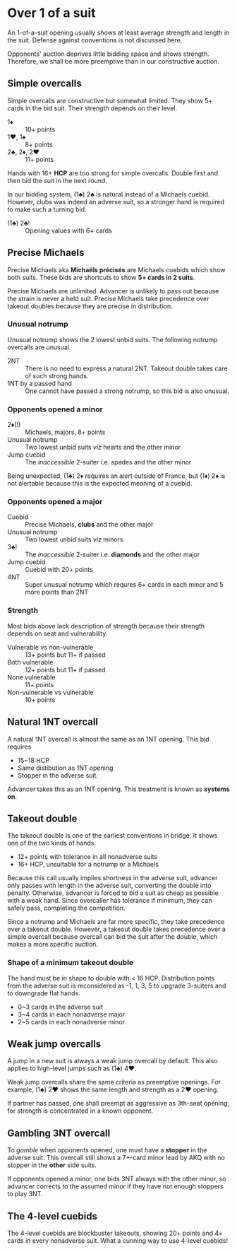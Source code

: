 Over 1 of a suit
================
An 1-of-a-suit opening usually shows at least average strength and length in
the suit.  Defense against conventions is not discussed here.

Opponents' auction deprives little bidding space and shows strength.
Therefore, we shall be more preemptive than in our constructive auction.

Simple overcalls
----------------
Simple overcalls are constructive but somewhat limited.  They show 5+ cards in
the bid suit.  Their strength depends on their level.

<dl>
  <dt>1♦</dt>
  <dd>10+ points</dd>

  <dt>1♥, 1♠</dt>
  <dd>8+ points</dd>

  <dt>2♣, 2♦, 2♥</dt>
  <dd>11+ points</dd>
</dl>

Hands with 16+ **HCP** are too strong for simple overcalls.  Double first and
then bid the suit in the next round.

In our bidding system, (1♣) 2♣ is natural instead of a Michaels cuebid.
However, clubs was indeed an adverse suit, so a stronger hand is required to
make such a turning bid.

<dl>
  <dt>(1♣) 2♣!</dt>
  <dd>Opening values with 6+ cards</dd>
</dl>

Precise Michaels
----------------
Precise Michaels aka **Michaëls précisés** are Michaels cuebids which show
both suits.  These bids are shortcuts to show **5+ cards in 2 suits**.

Precise Michaels are unlimited.  Advancer is unlikely to pass out because the
strain is never a held suit.  Precise Michaels take precedence over takeout
doubles because they are precise in distribution.

### Unusual notrump ###
Unusual notrump shows the 2 lowest unbid suits.  The following notrump
overcalls are unusual.

<dl>
  <dt>2NT</dt>
  <dd>There is no need to express a natural 2NT.  Takeout double takes care of such strong hands.</dd>

  <dt>1NT by a passed hand</dt>
  <dd>One cannot have passed a strong notrump, so this bid is also unusual.</dd>
</dl>

### Opponents opened a minor ###
<dl>
  <dt>2♦(!)</dt>
  <dd>Michaels, majors, 8+ points</dd>

  <dt>Unusual notrump</dt>
  <dd>Two lowest unbid suits <em>viz</em> hearts and the other minor</dd>

  <dt>Jump cuebid</dt>
  <dd>The <em>inaccessible</em> 2-suiter i.e. spades and the other minor</dd>
</dl>

Being unexpected, (1♣) 2♦ requires an alert outside of France, but (1♦) 2♦ is
not alertable because this is the expected meaning of a cuebid.

### Opponents opened a major ###
<dl>
  <dt>Cuebid</dt>
  <dd>Precise Michaels, <strong>clubs</strong> and the other major</dd>

  <dt>Unusual notrump</dt>
  <dd>Two lowest unbid suits <em>viz</em> minors</dd>

  <dt>3♣!</dt>
  <dd>The <em>inaccessible</em> 2-suiter i.e. <strong>diamonds</strong> and the other major</dd>

  <dt>Jump cuebid</dt>
  <dd>Cuebid with 20+ points</dd>

  <dt>4NT</dt>
  <dd>Super unusual notrump which requres 6+ cards in each minor and 5 more points than 2NT</dd>
</dl>

### Strength ###
Most bids above lack description of strength because their strength depends on
seat and vulnerability.

<dl>
  <dt>Vulnerable vs non-vulnerable</dt>
  <dd>13+ points but 11+ if passed</dd>

  <dt>Both vulnerable</dt>
  <dd>12+ points but 11+ if passed</dd>

  <dt>None vulnerable</dt>
  <dd>11+ points</dd>

  <dt>Non-vulnerable vs vulnerable</dt>
  <dd>10+ points</dd>
</dl>

Natural 1NT overcall
--------------------
A natural 1NT overcall is almost the same as an 1NT opening.  This bid requires

* 15~18 HCP
* Same distibution as 1NT opening
* Stopper in the adverse suit.

Advancer takes this as an 1NT opening.  This treatment is known as **systems
on**.

Takeout double
--------------
The takeout double is one of the earliest conventions in bridge.  It shows one
of the two kinds of hands.

* 12+ points with tolerance in all nonadverse suits
* 16+ HCP, unsuitable for a notrump or a Michaels

Because this call usually implies shortness in the adverse suit, advancer only
passes with length in the adverse suit, converting the double into penalty.
Otherwise, advancer is forced to bid a suit as cheap as possible with a weak
hand.  Since overcaller has tolerance if minimum, they can safely pass,
completing the competition.

Since a notrump and Michaels are far more specific, they take precedence over a
takeout double.  However, a takeout double takes precedence over a simple
overcall because overcall can bid the suit after the double, which makes a more
specific auction.

### Shape of a minimum takeout double ###
The hand must be in shape to double with < 16 HCP.  Distribution points from
the adverse suit is reconsidered as -1, 1, 3, 5 to upgrade 3-suiters and to
downgrade flat hands.

* 0~3 cards in the adverse suit
* 3~4 cards in each nonadverse major
* 2~5 cards in each nonadverse minor

Weak jump overcalls
-------------------
A jump in a new suit is always a weak jump overcall by default.  This also
applies to high-level jumps such as (1♣) 4♥.

Weak jump overcalls share the same criteria as preemptive openings.  For
example, (1♣) 2♥ shows the same length and strength as a 2♥ opening.

If partner has passed, one shall preempt as aggressive as 3th-seat opening, for
strength is concentrated in a known opponent.

Gambling 3NT overcall
---------------------
To *gamble* when opponents opened, one must have a **stopper** in the adverse
suit.  This overcall still shows a 7+-card minor lead by AKQ with no stopper in
the **other** side suits.

If opponents opened a minor, one bids 3NT always with the other minor, so
advancer corrects to the assumed minor if they have not enough stoppers to
play 3NT.

The 4-level cuebids
--------------------
The 4-level cuebids are blockbuster takeouts, showing 20+ points and 4+ cards
in every nonadverse suit.  What a cunning way to use 4-level cuebids!

